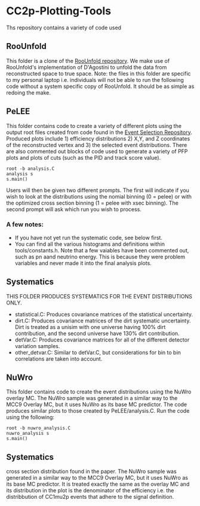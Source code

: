 # CC2p-Plotting-Tools
Ths repository contains a variety of code used 

## RooUnfold
This folder is a clone of the [RooUnfold repository]([url](https://gitlab.cern.ch/RooUnfold/RooUnfold)). We make use of RooUnfold's implementation of D'Agostini to unfold the data from reconstructed space to true space. Note: the files in this folder are specific to my personal laptop i.e. individuals will not be able to run the following code without a system specific copy of RooUnfold. It should be as simple as redoing the make. 

## PeLEE
This folder contains code to create a variety of different plots using the output root files created from code found in the [Event Selection Repository]([url](https://github.com/ssfehlberg/CC2p-Event-Selection)). Produced plots include 1) efficiency distributions 2) X,Y, and Z coordinates of the reconstructed vertex and 3) the selected event distributions. There are also commented out blocks of code used to generate a variety of PFP plots and plots of cuts (such as the PID and track score value). 

```
root -b analysis.C
analysis s
s.main()
```
Users will then be given two different prompts. The first will indicate if you wish to look at the distributions using the nomial binning (0 = pelee) or with the optimized cross section binning (1 = pelee with xsec binning). The second prompt will ask which run you wish to process. 

### A few notes:
- If you have not yet run the systematic code, see below first.
- You can find all the various histograms and definitions within tools/constants.h. Note that a few vaiables have been commented out, such as pn aand neutrino energy. This is because they were problem variables and never made it into the final analysis plots.

## Systematics
THIS FOLDER PRODUCES SYSTEMATICS FOR THE EVENT DISTRIBUTIONS ONLY. 

- statistical.C: Produces covariance matrices of the statistical uncertainty.
- dirt.C: Produces covariance matrices of the dirt systematic uncertainty. Dirt is treated as a unisim with one universe having 100% dirt contribution, and the second universe have 130% dirt contribution.
- detVar.C: Produces covariance matrices for all of the different detector variation samples. 
- other_detvar.C: Similar to detVar.C, but considerations for bin to bin correlations are taken into account.

## NuWro
This folder contains code to create the event distributions using the NuWro overlay MC. The NuWro sample was generated in a similar way to the MCC9 Overlay MC, but it uses NuWro as its base MC predictor. The code produces similar plots to those created by PeLEE/analysis.C. Run the code using the following:

```
root -b nuwro_analysis.C
nuwro_analysis s
s.main()
```

## Systematics

cross section distribution found in the paper. The NuWro sample was generated in a similar way to the MCC9 Overlay MC, but it uses NuWro as its base MC predictor. It is treated exactly the
same as the overlay MC and its distribution in the plot is the denominator of the efficiency i.e. the distribbution of CC1mu2p events that adhere to the signal definition. 


